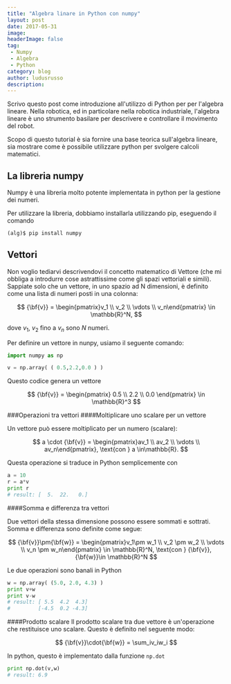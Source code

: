 ```yaml
---
title: "Algebra linare in Python con numpy"
layout: post
date: 2017-05-31
image: 
headerImage: false
tag:
 - Numpy
 - Algebra
 - Python
category: blog
author: ludusrusso
description: 
---
```


Scrivo questo post come introduzione all'utilizzo di Python per per l'algebra lineare. Nella robotica, ed in particolare nella robotica industriale, l'algebra lineare è uno strumento basilare per descrivere e controllare il movimento del robot.

Scopo di questo tutorial è sia fornire una base teorica sull'algebra lineare, sia mostrare come è possibile utilizzare python per svolgere calcoli matematici.

## La libreria numpy

Numpy è una libreria molto potente implementata in python per la gestione dei numeri.

Per utilizzare la libreria, dobbiamo installarla utilizzando pip, eseguendo il comando

```python
(alg)$ pip install numpy
```

## Vettori

Non voglio tediarvi descrivendovi il concetto matematico di Vettore (che mi obbliga a introdurre cose astrattissime come gli spazi vettoriali e simili). Sappiate solo che un vettore, in uno spazio ad N dimensioni, è definito come una lista di numeri posti in una colonna:

$$
{\bf{v}} = \begin{pmatrix}v_1 \\ v_2 \\ \vdots \\ v_n\end{pmatrix} \in \mathbb{R}^N,
$$

dove $v_1$, $v_2$ fino a $v_n$ sono $N$ numeri.


Per definire un vettore in nunpy, usiamo il seguente comando:

```python
import numpy as np

v = np.array( ( 0.5,2.2,0.0 ) )
```

Questo codice genera un vettore 

$$
{\bf{v}} = \begin{pmatrix} 0.5 \\ 2.2 \\ 0.0 \end{pmatrix} \in \mathbb{R}^3
$$

###Operazioni tra vettori
####Moltiplicare uno scalare per un vettore

Un vettore può essere moltiplicato per un numero (scalare):

$$
a \cdot {\bf{v}} = \begin{pmatrix}av_1 \\ av_2 \\ \vdots \\ av_n\end{pmatrix}, \text{con } a \in\mathbb{R}.
$$

Questa operazione si traduce in Python semplicemente con

```python
a = 10
r = a*v
print r
# result: [  5.  22.   0.]
```

####Somma e differenza tra vettori

Due vettori della stessa dimensione possono essere sommati e sottrati. Somma e differenza sono definite come segue:

$$
{\bf{v}}\pm{\bf{w}} = \begin{pmatrix}v_1\pm w_1 \\ v_2 \pm w_2 \\ \vdots \\ v_n \pm w_n\end{pmatrix} \in \mathbb{R}^N, \text{con } {\bf{v}}, {\bf{w}}\in \mathbb{R}^N
$$

Le due operazioni sono banali in Python

```python
w = np.array( (5.0, 2.0, 4.3) )
print v+w
print v-w
# result: [ 5.5  4.2  4.3]
#         [-4.5  0.2 -4.3]
```

####Prodotto scalare
Il prodotto scalare tra due vettore è un'operazione che restituisce uno scalare. Questo è definito nel seguente modo:

$$
{\bf{v}}\cdot{\bf{w}} = \sum_iv_iw_i
$$

In python, questo è implementato dalla funzione `np.dot`

```python
print np.dot(v,w)
# result: 6.9
```
